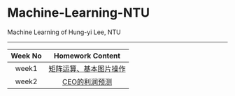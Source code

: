 # Machine-Learning-NTU
Machine Learning of Hung-yi Lee, NTU

***

Week No | Homework Content
:-: | :-:
week1 | [矩阵运算、基本图片操作](https://github.com/YanqiangWang/Machine-Learning-NTU/tree/master/week1)
week2 | [CEO的利润预测](https://github.com/YanqiangWang/Machine-Learning-NTU/tree/master/week2)
